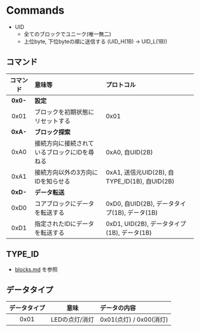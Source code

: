 # Commands

- UID
  - 全てのブロックでユニーク(唯一無二)
  - 上位byte, 下位byteの順に送信する (UID_H(1B) -> UID_L(1B))

## コマンド

|コマンド|意味等|プロトコル|
|:-:|:-|:-|
|**0x0-**|**設定**||
|0x01|ブロックを初期状態にリセットする|0x01|
|**0xA-**|**ブロック探索**||
|0xA0|接続方向に接続されているブロックにIDを尋ねる|0xA0, 自UID(2B)|
|0xA1|接続方向以外の3方向にIDを知らせる|0xA1, 送信元UID(2B), 自TYPE_ID(1B), 自UID(2B)|
|**0xD-**|**データ転送**||
|0xD0|コアブロックにデータを転送する|0xD0, 自UID(2B), データタイプ(1B), データ(1B)|
|0xD1|指定されたIDにデータを転送する|0xD1, UID(2B), データタイプ(1B), データ(1B)|

## TYPE_ID

- [blocks.md](/blocks.md) を参照

## データタイプ

|データタイプ|意味|データの内容|
|:-:|:-:|:-|
|0x01|LEDの点灯/消灯|0x01(点灯) / 0x00(消灯)|
